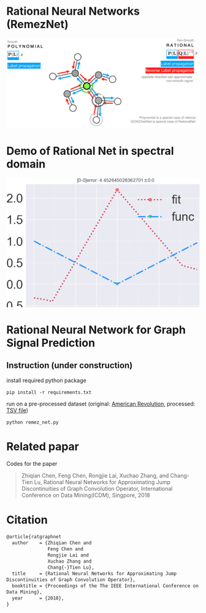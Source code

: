 # Rational Neural Networks (RemezNet)
![remez net](ratnet.png)

# Demo of Rational Net in spectral domain
![approximation by rational neural networks](demo.gif)

# Rational Neural Network for Graph Signal Prediction


## Instruction (under construction)
install required python package
```
pip install -r requirements.txt  
```

run on a pre-processed dataset (original: [American Revolution](https://github.com/corybrunson/triadic), processed: [TSV file](http://konect.uni-koblenz.de/networks/brunson_revolution))
```
python remez_net.py  
```

# Related papar
Codes for the paper 
> Zhiqian Chen, Feng Chen, Rongjie Lai, Xuchao Zhang, and Chang-Tien Lu, Rational Neural Networks for Approximating Jump Discontinuities of Graph Convolution Operator, International Conference on Data Mining(ICDM), Singpore, 2018

# Citation
```
@article{ratgraphnet
  author    = {Zhiqian Chen and
               Feng Chen and
               Rongjie Lai and
               Xuchao Zhang and
               Chang{-}Tien Lu},
  title     = {Rational Neural Networks for Approximating Jump Discontinuities of Graph Convolution Operator},
  booktitle = {Proceedings of the The IEEE International Conference on Data Mining},
  year      = {2018},
}
```
